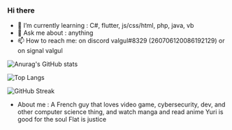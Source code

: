 ### Hi there





- 🌱 I’m currently learning : C#, flutter, js/css/html, php, java, vb
- 💬 Ask me about : anything
- 📫 How to reach me: on discord valgul#8329 (260706120086192129) or on signal valgul


![Anurag's GitHub stats](https://github-readme-stats.vercel.app/api?username=valgulnecron&show_icons=true&count_private=true&border_radius=50&bg_color=1e1e2e&text_color=cdd6f4&icon_color=cba6f7&title_color=94e2d5)

![Top Langs](https://github-readme-stats.vercel.app/api/top-langs/?username=valgulnecron&layout=compact&border_radius=50&bg_color=1e1e2e&text_color=cdd6f4&icon_color=cba6f7&title_color=94e2d5)

![GitHub Streak](https://github-readme-streak-stats.herokuapp.com?user=ValgulNecron&bg_color=1e1e2e&text_color=cdd6f4&icon_color=cba6f7&title_color=94e2d5)

- About me : 
A French guy that loves video game, cybersecurity, dev, and other computer science thing, and watch manga and read anime
Yuri is good for the soul
Flat is justice



